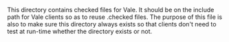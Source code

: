 This directory contains checked files for Vale. It should be on the include path
for Vale clients so as to reuse .checked files. The purpose of this file is also
to make sure this directory always exists so that clients don't need to test at
run-time whether the directory exists or not.
